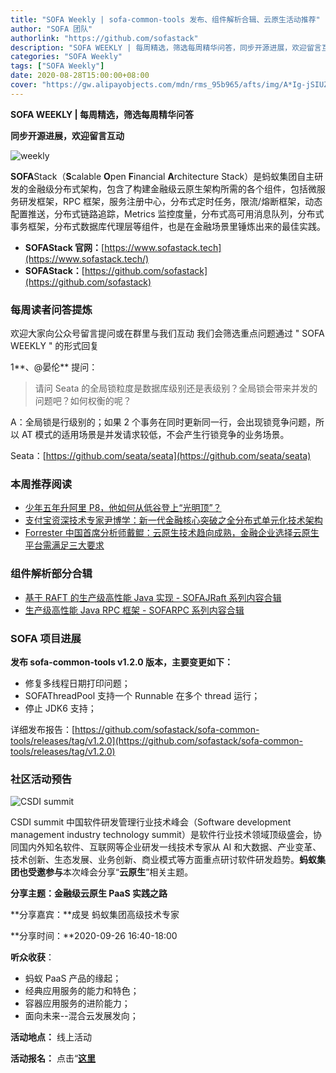 ```yaml
---
title: "SOFA Weekly | sofa-common-tools 发布、组件解析合辑、云原生活动推荐"
author: "SOFA 团队"
authorlink: "https://github.com/sofastack"
description: "SOFA WEEKLY | 每周精选，筛选每周精华问答，同步开源进展，欢迎留言互动。"
categories: "SOFA Weekly"
tags: ["SOFA Weekly"]
date: 2020-08-28T15:00:00+08:00
cover: "https://gw.alipayobjects.com/mdn/rms_95b965/afts/img/A*Ig-jSIUZWx0AAAAAAAAAAAAAARQnAQ"
---
```


**SOFA WEEKLY | 每周精选，筛选每周精华问答**

**同步开源进展，欢迎留言互动**

![weekly](https://gw.alipayobjects.com/mdn/rms_95b965/afts/img/A*ARgKS6SuU7YAAAAAAAAAAAAAARQnAQ)

**SOFA**Stack（**S**calable **O**pen **F**inancial **A**rchitecture Stack）是蚂蚁集团自主研发的金融级分布式架构，包含了构建金融级云原生架构所需的各个组件，包括微服务研发框架，RPC 框架，服务注册中心，分布式定时任务，限流/熔断框架，动态配置推送，分布式链路追踪，Metrics 监控度量，分布式高可用消息队列，分布式事务框架，分布式数据库代理层等组件，也是在金融场景里锤炼出来的最佳实践。

- **SOFAStack 官网：**[https://www.sofastack.tech](https://www.sofastack.tech/)
- **SOFAStack：**[https://github.com/sofastack](https://github.com/sofastack)

### 每周读者问答提炼

欢迎大家向公众号留言提问或在群里与我们互动
我们会筛选重点问题通过 " SOFA WEEKLY " 的形式回复

1**、@晏伦** 提问：

> 请问 Seata 的全局锁粒度是数据库级别还是表级别？全局锁会带来并发的问题吧？如何权衡的呢？

A：全局锁是行级别的；如果 2 个事务在同时更新同一行，会出现锁竞争问题，所以 AT 模式的适用场景是并发请求较低，不会产生行锁竞争的业务场景。

Seata：[https://github.com/seata/seata](https://github.com/seata/seata)

### 本周推荐阅读

- [少年五年升阿里 P8，他如何从低谷登上“光明顶”？](/blog/five-years-to-ali-p8/)
- [支付宝资深技术专家尹博学：新一代金融核心突破之全分布式单元化技术架构](/blog/antgroup-yinboxue-fully-distributed-unitized-technology-architecture/)
- [Forrester 中国首席分析师戴鲲：云原生技术趋向成熟，金融企业选择云原生平台需满足三大要求](/blog/forrester-daipeng-white-paper-cloud-native/)

### 组件解析部分合辑

- [基于 RAFT 的生产级高性能 Java 实现 - SOFAJRaft 系列内容合辑](http://mp.weixin.qq.com/s?__biz=MzUzMzU5Mjc1Nw==&mid=2247486702&idx=1&sn=6fd48197893a8dd5546a8c7669430297&chksm=faa0e334cdd76a229640d3b3d8f779ada8ba706ccf1b0a89b8d0786e025e2f1da4400cb5bd35&scene=21)
- [生产级高性能 Java RPC 框架 - SOFARPC 系列内容合辑](http://mp.weixin.qq.com/s?__biz=MzUzMzU5Mjc1Nw==&mid=2247486661&idx=1&sn=bdb81cff1b48750e66e066565336db6a&chksm=faa0e31fcdd76a0901d99af8455b4113c32f17f8fdad1c7810de5f940dc66593b4276d61a73c&scene=21)

### SOFA 项目进展

**发布 sofa-common-tools v1.2.0 版本，主要变更如下：**

- 修复多线程日期打印问题；
- SOFAThreadPool 支持一个 Runnable 在多个 thread 运行；
- 停止 JDK6 支持；

详细发布报告：[https://github.com/sofastack/sofa-common-tools/releases/tag/v1.2.0](https://github.com/sofastack/sofa-common-tools/releases/tag/v1.2.0)

### 社区活动预告

![CSDI summit](https://cdn.nlark.com/yuque/0/2020/png/226702/1598601873628-336c1d81-2c48-4121-9b8e-0ff56f706f4f.png)

CSDI summit 中国软件研发管理行业技术峰会（Software development management industry technology summit）是软件行业技术领域顶级盛会，协同国内外知名软件、互联网等企业研发一线技术专家从 AI 和大数据、产业变革、技术创新、生态发展、业务创新、商业模式等方面重点研讨软件研发趋势。**蚂蚁集团也受邀参与**本次峰会分享“**云原生**”相关主题。


**分享主题：金融级云原生 PaaS 实践之路**

**分享嘉宾：**成旻 蚂蚁集团高级技术专家

**分享时间：**2020-09-26 16:40-18:00

**听众收获**：

- 蚂蚁 PaaS 产品的缘起；
- 经典应用服务的能力和特色；
- 容器应用服务的进阶能力；
- 面向未来--混合云发展发向；

**活动地点：** 线上活动

**活动报名：** 点击“[**这里**](https://www.bagevent.com/event/6540795?aId=1693921)
